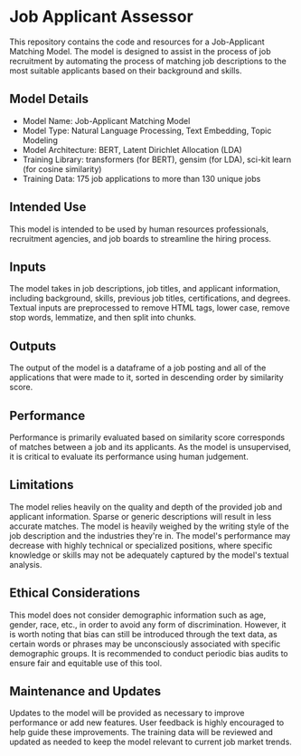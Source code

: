 # Job Applicant Assessor

This repository contains the code and resources for a Job-Applicant Matching Model. The model is designed to assist in the process of job recruitment by automating the process of matching job descriptions to the most suitable applicants based on their background and skills.

## Model Details

- Model Name: Job-Applicant Matching Model
- Model Type: Natural Language Processing, Text Embedding, Topic Modeling
- Model Architecture: BERT, Latent Dirichlet Allocation (LDA)
- Training Library: transformers (for BERT), gensim (for LDA), sci-kit learn (for cosine similarity)
- Training Data: 175 job applications to more than 130 unique jobs

## Intended Use

This model is intended to be used by human resources professionals, recruitment agencies, and job boards to streamline the hiring process.

## Inputs

The model takes in job descriptions, job titles, and applicant information, including background, skills, previous job titles, certifications, and degrees. Textual inputs are preprocessed to remove HTML tags, lower case, remove stop words, lemmatize, and then split into chunks.

## Outputs

The output of the model is a dataframe of a job posting and all of the applications that were made to it, sorted in descending order by similarity score.

## Performance

Performance is primarily evaluated based on similarity score corresponds of matches between a job and its applicants. As the model is unsupervised, it is critical to evaluate its performance using human judgement.

## Limitations

The model relies heavily on the quality and depth of the provided job and applicant information. Sparse or generic descriptions will result in less accurate matches. The model is heavily weighed by the writing style of the job description and the industries they're in. The model's performance may decrease with highly technical or specialized positions, where specific knowledge or skills may not be adequately captured by the model's textual analysis.

## Ethical Considerations

This model does not consider demographic information such as age, gender, race, etc., in order to avoid any form of discrimination. However, it is worth noting that bias can still be introduced through the text data, as certain words or phrases may be unconsciously associated with specific demographic groups. It is recommended to conduct periodic bias audits to ensure fair and equitable use of this tool.

## Maintenance and Updates

Updates to the model will be provided as necessary to improve performance or add new features. User feedback is highly encouraged to help guide these improvements. The training data will be reviewed and updated as needed to keep the model relevant to current job market trends.

